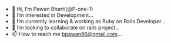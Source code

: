 - 👋 Hi, I’m Pawan Bharti(@P-one-1)
- 👀 I’m interested in Development...
- 🌱 I’m currently learning & working as Ruby on Rails Developer...
- 💞️ I’m looking to collaborate on rails project...
- 📫 How to reach me bpawan96@gmail.com...

<!---
P-one-1/P-one-1 is a ✨ special ✨ repository because its `README.md` (this file) appears on your GitHub profile.
You can click the Preview link to take a look at your changes.
--->

